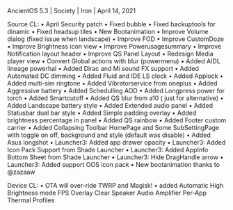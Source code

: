 AncientOS 5.3 | Society | Iron | April 14, 2021

Source CL: • April Security patch • Fixed bubble • Fixed backuptools for dinamic • Fixed headsup tiles • New Bootanimation • Improve Volume dialog (fixed issue when landscape) • Improve FOD • Improve CustomDoze • Improve Brightness icon view • Improve Powerusagesummary • Improve Notification layout header • Improve QS Panel Layout • Redesign Media player view • Convert Global actions with blur (powermenu) • Added AIDL lineage powerhal • Added Dirac and Mi sound FX support • Added Automated DC dimming • Added Fluid and IDE LS clock • Added Applock • Added multi-sim ringtone • Added Vibratorservice from oneplus • Added Aggressive battery • Added Schedulling AOD • Added Longpress power for torch • Added Smartcutoff • Added QS blur from a10 ( just for alternative) • Added Landscape battery style • Added Extended audio panel • Added Statusbar dual bar style • Added Simple padding overlay • Added brightness percentage in panel • Added QS rainbow • Added Footer custom carrier • Added Collapsing Toolbar HomePage and Some SubSettingPage with toggle on off, background and style (default was disable) • Added Asus longshot • Launcher3: Added app drawer opacity • Launcher3: Added Icon Pack Support from Shade Launcher • Launcher3: Added AppInfo Bottom Sheet from Shade Launcher • Launcher3: Hide DragHandle arrow • Launcher3: Added support OOS icon pack • New bootanimation thanks to @zazaaw

Device CL: 
• OTA will over-ride TWRP and Magisk!
• added Automatic High Brightness mode   FPS Overlay   Clear Speaker  Audio Amplifier   Per-App Thermal Profiles
